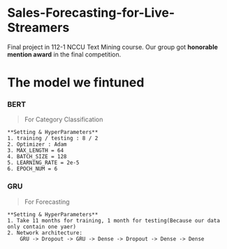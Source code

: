 # Sales-Forecasting-for-Live-Streamers
Final project in 112-1 NCCU Text Mining course. Our group got **honorable mention award** in the final competition.

# The model we fintuned
### BERT
> For Category Classification
  ```
  **Setting & HyperParameters**
  1. training / testing : 8 / 2
  2. Optimizer : Adam
  3. MAX_LENGTH = 64
  4. BATCH_SIZE = 128
  5. LEARNING_RATE = 2e-5
  6. EPOCH_NUM = 6
  ```
### GRU
> For Forecasting
  ```
  **Setting & HyperParameters**
  1. Take 11 months for training, 1 month for testing(Because our data only contain one yaer)
  2. Network architecture:
      GRU -> Dropout -> GRU -> Dense -> Dropout -> Dense -> Dense
  ```
    
